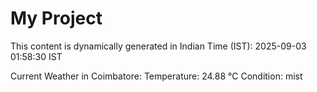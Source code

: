# My Project

This content is dynamically generated in Indian Time (IST): 2025-09-03 01:58:30 IST


Current Weather in Coimbatore:
Temperature: 24.88 °C
Condition: mist
